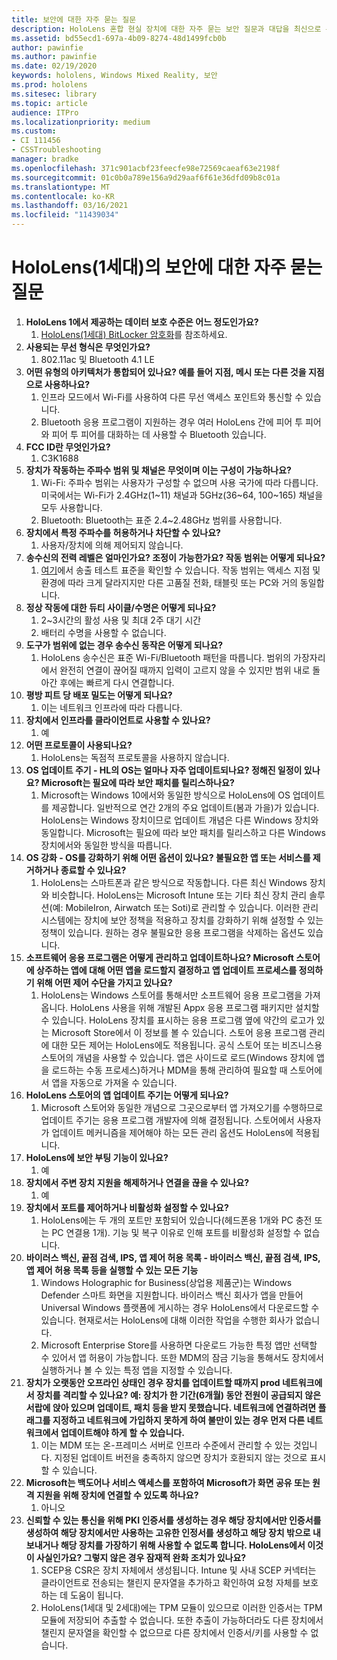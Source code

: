 ```yaml
---
title: 보안에 대한 자주 묻는 질문
description: HoloLens 혼합 현실 장치에 대한 자주 묻는 보안 질문과 대답을 최신으로 유지하세요.
ms.assetid: bd55ecd1-697a-4b09-8274-48d1499fcb0b
author: pawinfie
ms.author: pawinfie
ms.date: 02/19/2020
keywords: hololens, Windows Mixed Reality, 보안
ms.prod: hololens
ms.sitesec: library
ms.topic: article
audience: ITPro
ms.localizationpriority: medium
ms.custom:
- CI 111456
- CSSTroubleshooting
manager: bradke
ms.openlocfilehash: 371c901acbf23feecfe98e72569caeaf63e2198f
ms.sourcegitcommit: 01c0b0a789e156a9d29aaf6f61e36dfd09b8c01a
ms.translationtype: MT
ms.contentlocale: ko-KR
ms.lasthandoff: 03/16/2021
ms.locfileid: "11439034"
---
```

# <a name="frequently-asked-hololens-1st-gen-security-questions"></a>HoloLens(1세대)의 보안에 대한 자주 묻는 질문

1. **HoloLens 1에서 제공하는 데이터 보호 수준은 어느 정도인가요?**
    1. [HoloLens(1세대) BitLocker 암호화](hololens1-encryption.md)를 참조하세요.
1. **사용되는 무선 형식은 무엇인가요?**
    1. 802.11ac 및 Bluetooth 4.1 LE
1. **어떤 유형의 아키텍처가 통합되어 있나요?  예를 들어 지점, 메시 또는 다른 것을 지점으로 사용하나요?**
    1. 인프라 모드에서 Wi-Fi를 사용하여 다른 무선 액세스 포인트와 통신할 수 있습니다.
    1. Bluetooth 응용 프로그램이 지원하는 경우 여러 HoloLens 간에 피어 투 피어와 피어 투 피어를 대화하는 데 사용할 수 Bluetooth 있습니다.
1. **FCC ID란 무엇인가요?**
    1. C3K1688
1. **장치가 작동하는 주파수 범위 및 채널은 무엇이며 이는 구성이 가능하나요?**
    1. Wi-Fi: 주파수 범위는 사용자가 구성할 수 없으며 사용 국가에 따라 다릅니다. 미국에서는 Wi-Fi가 2.4GHz(1~11) 채널과 5GHz(36~64, 100~165) 채널을 모두 사용합니다.
    1. Bluetooth: Bluetooth는 표준 2.4~2.48GHz 범위를 사용합니다.
1. **장치에서 특정 주파수를 허용하거나 차단할 수 있나요?**
    1. 사용자/장치에 의해 제어되지 않습니다.
1. **송수신의 전력 레벨은 얼마인가요? 조정이 가능한가요? 작동 범위는 어떻게 되나요?**
    1. [여기](https://fccid.io/C3K1688)에서 송출 테스트 표준을 확인할 수 있습니다. 작동 범위는 액세스 지점 및 환경에 따라 크게 달라지지만 다른 고품질 전화, 태블릿 또는 PC와 거의 동일합니다.
1. **정상 작동에 대한 듀티 사이클/수명은 어떻게 되나요?**
    1. 2~3시간의 활성 사용 및 최대 2주 대기 시간
    1. 배터리 수명을 사용할 수 없습니다.
1. **도구가 범위에 없는 경우 송수신 동작은 어떻게 되나요?**
    1. HoloLens 송수신은 표준 Wi-Fi/Bluetooth 패턴을 따릅니다. 범위의 가장자리에서 완전히 연결이 끊어질 때까지 입력이 고르지 않을 수 있지만 범위 내로 돌아간 후에는 빠르게 다시 연결합니다.
1. **평방 피트 당 배포 밀도는 어떻게 되나요?**
    1. 이는 네트워크 인프라에 따라 다릅니다.
1. **장치에서 인프라를 클라이언트로 사용할 수 있나요?**
    1. 예
1. **어떤 프로토콜이 사용되나요?**
    1. HoloLens는 독점적 프로토콜을 사용하지 않습니다.
1. **OS 업데이트 주기 - HL의 OS는 얼마나 자주 업데이트되나요?  정해진 일정이 있나요?  Microsoft는 필요에 따라 보안 패치를 릴리스하나요?**
    1. Microsoft는 Windows 10에서와 동일한 방식으로 HoloLens에 OS 업데이트를 제공합니다. 일반적으로 연간 2개의 주요 업데이트(봄과 가을)가 있습니다. HoloLens는 Windows 장치이므로 업데이트 개념은 다른 Windows 장치와 동일합니다. Microsoft는 필요에 따라 보안 패치를 릴리스하고 다른 Windows 장치에서와 동일한 방식을 따릅니다.
1. **OS 강화 - OS를 강화하기 위해 어떤 옵션이 있나요?  불필요한 앱 또는 서비스를 제거하거나 종료할 수 있나요?**
    1. HoloLens는 스마트폰과 같은 방식으로 작동합니다. 다른 최신 Windows 장치와 비슷합니다. HoloLens는 Microsoft Intune 또는 기타 최신 장치 관리 솔루션(예: MobileIron, Airwatch 또는 Soti)로 관리할 수 있습니다. 이러한 관리 시스템에는 장치에 보안 정책을 적용하고 장치를 강화하기 위해 설정할 수 있는 정책이 있습니다. 원하는 경우 불필요한 응용 프로그램을 삭제하는 옵션도 있습니다.
1. **소프트웨어 응용 프로그램은 어떻게 관리하고 업데이트하나요? Microsoft 스토어에 상주하는 앱에 대해 어떤 앱을 로드할지 결정하고 앱 업데이트 프로세스를 정의하기 위해 어떤 제어 수단을 가지고 있나요?**
    1. HoloLens는 Windows 스토어를 통해서만 소프트웨어 응용 프로그램을 가져옵니다. HoloLens 사용을 위해 개발된 Appx 응용 프로그램 패키지만 설치할 수 있습니다. HoloLens 장치를 표시하는 응용 프로그램 옆에 약간의 로고가 있는 Microsoft Store에서 이 정보를 볼 수 있습니다. 스토어 응용 프로그램 관리에 대한 모든 제어는 HoloLens에도 적용됩니다. 공식 스토어 또는 비즈니스용 스토어의 개념을 사용할 수 있습니다. 앱은 사이드로 로드(Windows 장치에 앱을 로드하는 수동 프로세스)하거나 MDM을 통해 관리하여 필요할 때 스토어에서 앱을 자동으로 가져올 수 있습니다.
1. **HoloLens 스토어의 앱 업데이트 주기는 어떻게 되나요?**
    1. Microsoft 스토어와 동일한 개념으로 그곳으로부터 앱 가져오기를 수행하므로 업데이트 주기는 응용 프로그램 개발자에 의해 결정됩니다. 스토어에서 사용자가 업데이트 메커니즘을 제어해야 하는 모든 관리 옵션도 HoloLens에 적용됩니다.
1. **HoloLens에 보안 부팅 기능이 있나요?**
    1. 예
1. **장치에서 주변 장치 지원을 해제하거나 연결을 끊을 수 있나요?**
    1. 예
1. **장치에서 포트를 제어하거나 비활성화 설정할 수 있나요?**
    1. HoloLens에는 두 개의 포트만 포함되어 있습니다(헤드폰용 1개와 PC 충전 또는 PC 연결용 1개). 기능 및 복구 이유로 인해 포트를 비활성화 설정할 수 없습니다.
1. **바이러스 백신, 끝점 검색, IPS, 앱 제어 허용 목록 - 바이러스 백신, 끝점 검색, IPS, 앱 제어 허용 목록 등을 실행할 수 있는 모든 기능**
    1. Windows Holographic for Business(상업용 제품군)는 Windows Defender 스마트 화면을 지원합니다. 바이러스 백신 회사가 앱을 만들어 Universal Windows 플랫폼에 게시하는 경우 HoloLens에서 다운로드할 수 있습니다. 현재로서는 HoloLens에 대해 이러한 작업을 수행한 회사가 없습니다.
    1. Microsoft Enterprise Store를 사용하면 다운로드 가능한 특정 앱만 선택할 수 있어서 앱 허용이 가능합니다. 또한 MDM의 잠금 기능을 통해서도 장치에서 실행하거나 볼 수 있는 특정 앱을 지정할 수 있습니다.
1. **장치가 오랫동안 오프라인 상태인 경우 장치를 업데이트할 때까지 prod 네트워크에서 장치를 격리할 수 있나요?  예: 장치가 한 기간(6개월) 동안 전원이 공급되지 않은 서랍에 앉아 있으며 업데이트, 패치 등을 받지 못했습니다.  네트워크에 연결하려면 플래그를 지정하고 네트워크에 가입하지 못하게 하여 불만이 있는 경우 먼저 다른 네트워크에서 업데이트해야 하게 할 수 있습니다.**
    1. 이는 MDM 또는 온-프레미스 서버로 인프라 수준에서 관리할 수 있는 것입니다. 지정된 업데이트 버전을 충족하지 않으면 장치가 호환되지 않는 것으로 표시할 수 있습니다.
1. **Microsoft는 백도어나 서비스 액세스를 포함하여 Microsoft가 화면 공유 또는 원격 지원을 위해 장치에 연결할 수 있도록 하나요?**
    1. 아니오
1. **신뢰할 수 있는 통신을 위해 PKI 인증서를 생성하는 경우 해당 장치에서만 인증서를 생성하여 해당 장치에서만 사용하는 고유한 인정서를 생성하고 해당 장치 밖으로 내보내거나 해당 장치를 가장하기 위해 사용할 수 없도록 합니다. HoloLens에서 이것이 사실인가요? 그렇지 않은 경우 잠재적 완화 조치가 있나요?**
    1. SCEP용 CSR은 장치 자체에서 생성됩니다. Intune 및 사내 SCEP 커넥터는 클라이언트로 전송되는 챌린지 문자열을 추가하고 확인하여 요청 자체를 보호하는 데 도움이 됩니다.
    1. HoloLens(1세대 및 2세대)에는 TPM 모듈이 있으므로 이러한 인증서는 TPM 모듈에 저장되어 추출할 수 없습니다. 또한 추출이 가능하더라도 다른 장치에서 챌린지 문자열을 확인할 수 없으므로 다른 장치에서 인증서/키를 사용할 수 없습니다.
